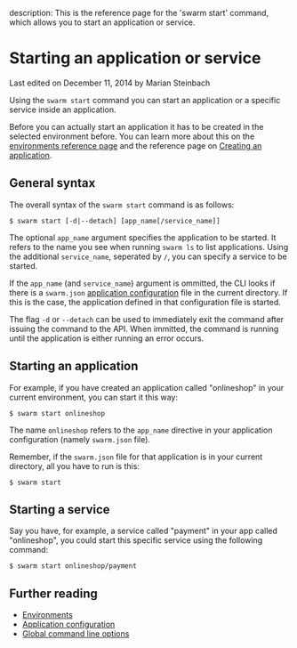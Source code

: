 description: This is the reference page for the 'swarm start' command, which allows you to start an application or service.

# Starting an application or service

<p class="lastmod">Last edited on December 11, 2014 by Marian Steinbach</p>

Using the `swarm start` command you can start an application or a specific service inside an application.

Before you can actually start an application it has to be created in the selected environment before. You can learn more about this on the [environments reference page](../env/) and the reference page on [Creating an application](../create/).

## General syntax

The overall syntax of the `swarm start` command is as follows:

    $ swarm start [-d|--detach] [app_name[/service_name]]

The optional `app_name` argument specifies the application to be started. It refers to the name you see when running `swarm ls` to list applications. Using the additional `service_name`, seperated by `/`, you can specify a service to be started.

If the `app_name` (and `service_name`) argument is ommitted, the CLI looks if there is a `swarm.json` [application configuration](../swarm-json/) file in the current directory. If this is the case, the application defined in that configuration file is started.

The flag `-d` or `--detach` can be used to immediately exit the command after issuing the command to the API. When immitted, the command is running until the application is either running an error occurs.

## Starting an application

For example, if you have created an application called "onlineshop" in your current environment, you can start it this way:

    $ swarm start onlineshop

The name `onlineshop` refers to the `app_name` directive in your application configuration (namely `swarm.json` file).

Remember, if the `swarm.json` file for that application is in your current directory, all you have to run is this:

    $ swarm start

## Starting a service

Say you have, for example, a service called "payment" in your app called "onlineshop", you could start this specific service using the following command:

    $ swarm start onlineshop/payment

## Further reading

* [Environments](../env/)
* [Application configuration](../swarm-json/)
* [Global command line options](../global-options/)
